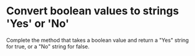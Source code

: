 # Convert boolean values to strings 'Yes' or 'No'

Complete the method that takes a boolean value and return a "Yes" string for true, or a "No" string for false.
